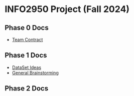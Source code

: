# INFO2950 Project (Fall 2024)

## Phase 0 Docs
- [Team Contract](https://docs.google.com/document/d/1PQCqKtdzuMsdIsBdWjO_Q_ORJQT8sf7nb4vzUThqrU0/edit?usp=sharing)

## Phase 1 Docs
- [DataSet Ideas](https://docs.google.com/document/d/1KW9mscncNK44SeVSFPWKPkIGG45ZeLtLSgz8UoqVOoo/edit?usp=sharing)
- [General Brainstorming](https://docs.google.com/document/d/1IpAOVBw3_-Zqb5b8ntcXfQ4XPTz4G4qBdfP_spesB4E/edit?usp=sharing)

## Phase 2 Docs
